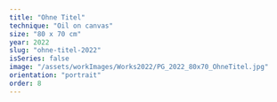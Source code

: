 ```yaml
---
title: "Ohne Titel"
technique: "Oil on canvas"
size: "80 x 70 cm"
year: 2022
slug: "ohne-titel-2022"
isSeries: false
image: "/assets/workImages/Works2022/PG_2022_80x70_OhneTitel.jpg"
orientation: "portrait"
order: 8
---
```

